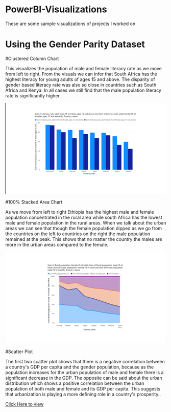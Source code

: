 # PowerBI-Visualizations
These are some sample visualizations of projects I worked on 

<h1>Using the Gender Parity Dataset</h1>

#Clustered Column Chart
<p>This visualizes the population of male and female literacy rate as we move from left to right. From the visuals we can infer that South Africa has the highest literacy for young adults of ages 15 and above. The disparity of gender based literacy rate was also so close in countries such as South Africa and Kenya. In all cases we still find that the male population literacy rate is significantly higher.</p>
<img src="images/GenderParityCBC.png"></img>

#100% Stacked Area Chart
<p>As we move from left to right Ethiopia has the highest male and female population concentrated in the rural area while south Africa has the lowest male and female population in the rural areas. When we talk about the urban areas we can see that though the female population dipped as we go from the countries on the left to countries on the right the male population remained at the peak. This shows that no matter the country the males are more in the urban areas compared to the female. </p>
<img src="images/GenderParitySAC.png"></img>

#Scatter Plot

<p>The first two scatter plot shows that there is a negative correlation between a country's GDP per capita and the gender population, because as the population increases for the urban population of male and female there is a significant decrease in the GDP. The opposite can be said about the urban distribution which shows a positive correlation between the urban population of both male and female and its GDP per capita. This suggests that urbanization is playing a more defining role in a country's prosperity..</p>
<a href="https://app.powerbi.com/reportEmbed?reportId=1dd31750-ef27-42d1-bc69-2126d336ab11&autoAuth=true&embeddedDemo=true" frameborder="0" allowFullScreen="true">Click Here to view </a>
